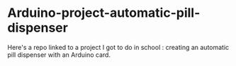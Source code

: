 # Arduino-project-automatic-pill-dispenser
Here's a repo linked to a project I got to do in school : creating an automatic pill dispenser with an Arduino card. 
